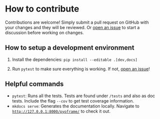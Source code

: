 # How to contribute

Contributions are welcome! Simply submit a pull request on GitHub with your changes and they will be reviewed. Or [open an issue](https://github.com/Bravos-Power/pyoframe/issues/new) to start a discussion before working on changes.

## How to setup a development environment

1. Install the dependencies: `pip install --editable .[dev,docs]`

2. Run `pytest` to make sure everything is working. If not, [open an issue](https://github.com/Bravos-Power/pyoframe/issues/new)!

## Helpful commands

- `pytest`: Runs all the tests. Tests are found under `/tests` and also as doc tests. Include the flag `--cov` to get test coverage information.
- `mkdocs serve`: Generates the documentation locally. Navigate to [`http://127.0.0.1:8000/pyoframe/`](http://127.0.0.1:8000/pyoframe/) to check it out.

